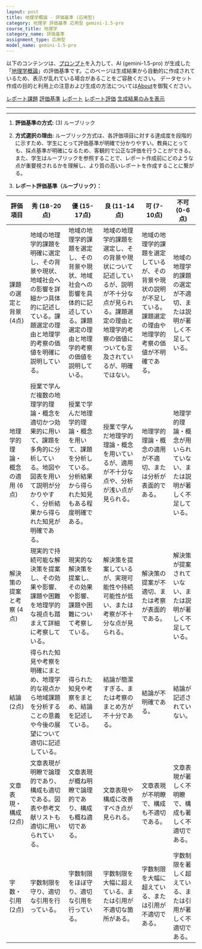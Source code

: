 ```yaml
---
layout: post
title: 地理学概論 - 評価基準 (応用型)
category: 地理学 評価基準 応用型 gemini-1.5-pro
course_title: 地理学
category_name: 評価基準
assignment_type: 応用型
model_name: gemini-1.5-pro
---
```


以下のコンテンツは、[プロンプト](https://github.com/takedatoshiyuki/synthetic_assignments/tree/main/generated/地理学/gemini-1.5-pro/prompt_評価基準-応用型.md)を入力して、AI (gemini-1.5-pro) が生成した「[地理学概論](/contents/地理学/)」の評価基準です。このページは生成結果から自動的に作成されているため、表示が乱れている場合があることをご容赦ください。
データセット作成の目的と利用上の注意および生成の方法については[About](/About)を御覧ください。

[レポート課題](../レポート課題-応用型)
[評価基準](../評価基準-応用型)
[レポート](../レポート-応用型)
[レポート評価](../レポート評価-応用型)
[生成結果のみを表示](https://github.com/takedatoshiyuki/synthetic_assignments/tree/main/generated/地理学/gemini-1.5-pro/評価基準-応用型.md)
  

***
***
  
1. **評価基準の方式:** (3) ルーブリック

2. **方式選択の理由:** ルーブリック方式は、各評価項目に対する達成度を段階的に示すため、学生にとって評価基準が明確で分かりやすい。教員にとっても、採点基準が明確になるため、客観的で公正な評価を行うことができる。また、学生はルーブリックを参照することで、レポート作成前にどのような点が重要視されるかを理解し、より質の高いレポートを作成することに繋がる。

3. **レポート評価基準（ルーブリック）：**

| 評価項目 | 秀 (18-20点) | 優 (15-17点) | 良 (11-14点) | 可 (7-10点) | 不可 (0-6点) |
|---|---|---|---|---|---|
| 課題の選定と背景 (4点) | 地域の地理学的課題を明確に選定し、その背景や現状、地域社会への影響を詳細かつ具体的に記述している。課題選定の理由と地理学的考察の価値を明確に説明している。 | 地域の地理学的課題を選定し、その背景や現状、地域社会への影響を具体的に記述している。課題選定の理由と地理学的考察の価値を説明している。 | 地域の地理学的課題を選定し、その背景や現状について記述しているが、説明が不十分な点が見られる。課題選定の理由と地理学的考察の価値についても言及されているが、明確ではない。 | 地域の地理学的課題を選定しているが、その背景や現状の説明が不足している。課題選定の理由や地理学的考察の価値が不明確である。 | 地域の地理学的課題の選定が不適切、または説明が著しく不足している。 |
| 地理学的理論・概念の適用 (6点) | 授業で学んだ複数の地理学的理論・概念を適切かつ効果的に用いて、課題を多角的に分析している。地図や図表を用いて説明が分かりやすく、分析結果から得られた知見が明確である。 | 授業で学んだ地理学的理論・概念を用いて、課題を分析している。分析結果から得られた知見もある程度明確である。 | 授業で学んだ地理学的理論・概念を用いているが、適用が不十分な点や、分析が浅い点が見られる。 | 地理学的理論・概念の適用が不適切、または分析が表面的である。 | 地理学的理論・概念が用いられていない、または説明が著しく不足している。 |
| 解決策の提案と考察 (4点) | 現実的で持続可能な解決策を提案し、その効果や影響、課題や困難を地理学的な視点も踏まえて詳細に考察している。 | 現実的な解決策を提案し、その効果や影響、課題や困難について考察している。 | 解決策を提案しているが、実現可能性や持続可能性が低い、または考察が不十分な点が見られる。 | 解決策の提案が不適切、または考察が表面的である。 | 解決策が提案されていない、または説明が著しく不足している。 |
| 結論 (2点) | 得られた知見や考察を明確にまとめ、地理学的な視点から地域課題を分析することの意義や今後の展望について適切に記述している。 | 得られた知見や考察をまとめ、結論を記述している。 | 結論が簡潔すぎる、または考察のまとめ方が不十分である。 | 結論が不明確である。 | 結論が記述されていない。 |
| 文章表現・構成 (2点) | 文章表現が明瞭で論理的であり、構成も適切である。図表や参考文献リストも適切に用いられている。 | 文章表現が概ね明瞭で論理的であり、構成も概ね適切である。 | 文章表現や構成に改善すべき点が見られる。 | 文章表現が不明瞭で、構成も不適切である。 | 文章表現が著しく不明瞭で、構成も著しく不適切である。 |
| 字数・引用 (2点) | 字数制限を守り、適切な引用を行っている。 | 字数制限をほぼ守り、適切な引用を行っている。 | 字数制限を大幅に超えている、または引用が不適切な箇所がある。 | 字数制限を大幅に超えている、または引用が不適切である。 | 字数制限を著しく超えている、または引用が著しく不適切である。 |

